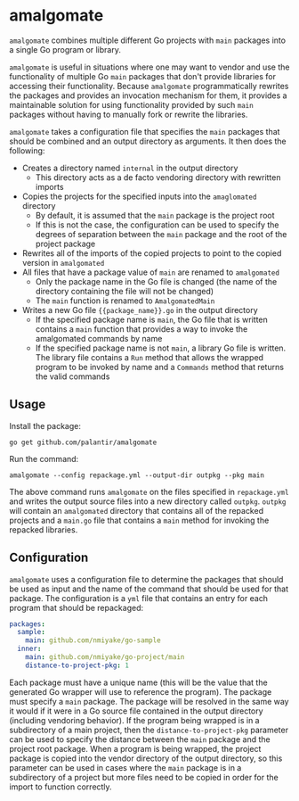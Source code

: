 amalgomate
==========
`amalgomate` combines multiple different Go projects with `main` packages into a single Go program or library.

`amalgomate` is useful in situations where one may want to vendor and use the functionality of multiple Go `main` 
packages that don't provide libraries for accessing their functionality. Because `amalgomate` programmatically rewrites
the packages and provides an invocation mechanism for them, it provides a maintainable solution for using functionality
provided by such `main` packages without having to manually fork or rewrite the libraries.

`amalgomate` takes a configuration file that specifies the `main` packages that should be combined and an output
directory as arguments. It then does the following:

* Creates a directory named `internal` in the output directory
  * This directory acts as a de facto vendoring directory with rewritten imports
* Copies the projects for the specified inputs into the `amaglomated` directory
  * By default, it is assumed that the `main` package is the project root
  * If this is not the case, the configuration can be used to specify the degrees of separation between the `main`
    package and the root of the project package
* Rewrites all of the imports of the copied projects to point to the copied version in `amalgomated`
* All files that have a package value of `main` are renamed to `amalgomated`
  * Only the package name in the Go file is changed (the name of the directory containing the file will not be changed)
  * The `main` function is renamed to `AmalgomatedMain`
* Writes a new Go file `{{package_name}}.go` in the output directory
  * If the specified package name is `main`, the Go file that is written contains a `main` function that provides a way to invoke the amalgomated commands by name
  * If the specified package name is not `main`, a library Go file is written. The library file contains a `Run` method
    that allows the wrapped program to be invoked by name and a `Commands` method that returns the valid commands

Usage
-----
Install the package:

```
go get github.com/palantir/amalgomate
```

Run the command:

```
amalgomate --config repackage.yml --output-dir outpkg --pkg main
```

The above command runs `amalgomate` on the files specified in `repackage.yml` and writes the output source files into a
new directory called `outpkg`. `outpkg` will contain an `amalgomated` directory that contains all of the repacked
projects and a `main.go` file that contains a `main` method for invoking the repacked libraries.

Configuration
-------------
`amalgomate` uses a configuration file to determine the packages that should be used as input and the name of the 
command that should be used for that package. The configuration is a `yml` file that contains an entry for each program
that should be repackaged:

```yml
packages:
  sample:
    main: github.com/nmiyake/go-sample
  inner:
    main: github.com/nmiyake/go-project/main
    distance-to-project-pkg: 1
```

Each package must have a unique name (this will be the value that the generated Go wrapper will use to reference the
program). The package must specify a `main` package. The package will be resolved in the same way it would if it were in
a Go source file contained in the output directory (including vendoring behavior). If the program being wrapped is in a
subdirectory of a main project, then the `distance-to-project-pkg` parameter can be used to specify the distance between
the `main` package and the project root package. When a program is being wrapped, the project package is copied into the
vendor directory of the output directory, so this parameter can be used in cases where the `main` package is in a
subdirectory of a project but more files need to be copied in order for the import to function correctly.
